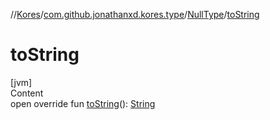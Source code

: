 //[Kores](../../index.md)/[com.github.jonathanxd.kores.type](../index.md)/[NullType](index.md)/[toString](to-string.md)



# toString  
[jvm]  
Content  
open override fun [toString](to-string.md)(): [String](https://kotlinlang.org/api/latest/jvm/stdlib/kotlin/-string/index.html)  



